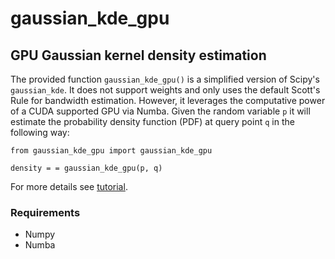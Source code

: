 # gaussian_kde_gpu

## GPU Gaussian kernel density estimation

The provided function `gaussian_kde_gpu()` is a simplified version of Scipy's `gaussian_kde`. It does not support weights and only uses the default Scott's Rule for bandwidth estimation. However, it leverages the computative power of a CUDA supported GPU via Numba. Given the random variable `p` it will estimate the probability density function (PDF) at query point `q` in the following way:

``` {.python .numberLines}
from gaussian_kde_gpu import gaussian_kde_gpu

density = = gaussian_kde_gpu(p, q)
```

For more details see [tutorial](GPU_Gaussian_kernel_density_estimation.ipynb).

### Requirements

- Numpy
- Numba

